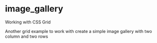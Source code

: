 # image_gallery
Working with CSS Grid

Another grid example to work with create a simple image gallery with two column and two rows
